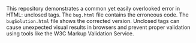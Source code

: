 This repository demonstrates a common yet easily overlooked error in HTML: unclosed tags.  The `bug.html` file contains the erroneous code.  The `bugSolution.html` file shows the corrected version.  Unclosed tags can cause unexpected visual results in browsers and prevent proper validation using tools like the W3C Markup Validation Service.